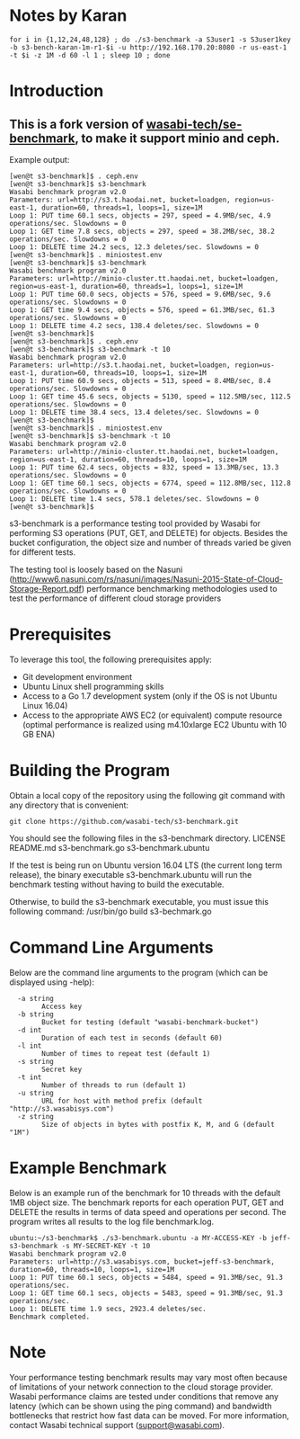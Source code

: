 # Notes by Karan
```
for i in {1,12,24,48,128} ; do ./s3-benchmark -a S3user1 -s S3user1key -b s3-bench-karan-1m-r1-$i -u http://192.168.170.20:8080 -r us-east-1 -t $i -z 1M -d 60 -l 1 ; sleep 10 ; done
```
# Introduction

## This is a fork version of [wasabi-tech/se-benchmark](https://github.com/wasabi-tech/s3-benchmark), to make it support minio and ceph.

Example output:

```
[wen@t s3-benchmark]$ . ceph.env 
[wen@t s3-benchmark]$ s3-benchmark 
Wasabi benchmark program v2.0
Parameters: url=http://s3.t.haodai.net, bucket=loadgen, region=us-east-1, duration=60, threads=1, loops=1, size=1M
Loop 1: PUT time 60.1 secs, objects = 297, speed = 4.9MB/sec, 4.9 operations/sec. Slowdowns = 0
Loop 1: GET time 7.8 secs, objects = 297, speed = 38.2MB/sec, 38.2 operations/sec. Slowdowns = 0
Loop 1: DELETE time 24.2 secs, 12.3 deletes/sec. Slowdowns = 0
[wen@t s3-benchmark]$ . miniostest.env 
[wen@t s3-benchmark]$ s3-benchmark 
Wasabi benchmark program v2.0
Parameters: url=http://minio-cluster.tt.haodai.net, bucket=loadgen, region=us-east-1, duration=60, threads=1, loops=1, size=1M
Loop 1: PUT time 60.0 secs, objects = 576, speed = 9.6MB/sec, 9.6 operations/sec. Slowdowns = 0
Loop 1: GET time 9.4 secs, objects = 576, speed = 61.3MB/sec, 61.3 operations/sec. Slowdowns = 0
Loop 1: DELETE time 4.2 secs, 138.4 deletes/sec. Slowdowns = 0
[wen@t s3-benchmark]$ 
[wen@t s3-benchmark]$ . ceph.env 
[wen@t s3-benchmark]$ s3-benchmark -t 10
Wasabi benchmark program v2.0
Parameters: url=http://s3.t.haodai.net, bucket=loadgen, region=us-east-1, duration=60, threads=10, loops=1, size=1M
Loop 1: PUT time 60.9 secs, objects = 513, speed = 8.4MB/sec, 8.4 operations/sec. Slowdowns = 0
Loop 1: GET time 45.6 secs, objects = 5130, speed = 112.5MB/sec, 112.5 operations/sec. Slowdowns = 0
Loop 1: DELETE time 38.4 secs, 13.4 deletes/sec. Slowdowns = 0
[wen@t s3-benchmark]$ 
[wen@t s3-benchmark]$ . miniostest.env 
[wen@t s3-benchmark]$ s3-benchmark -t 10
Wasabi benchmark program v2.0
Parameters: url=http://minio-cluster.tt.haodai.net, bucket=loadgen, region=us-east-1, duration=60, threads=10, loops=1, size=1M
Loop 1: PUT time 62.4 secs, objects = 832, speed = 13.3MB/sec, 13.3 operations/sec. Slowdowns = 0
Loop 1: GET time 60.1 secs, objects = 6774, speed = 112.8MB/sec, 112.8 operations/sec. Slowdowns = 0
Loop 1: DELETE time 1.4 secs, 578.1 deletes/sec. Slowdowns = 0
[wen@t s3-benchmark]$ 
```
s3-benchmark is a performance testing tool provided by Wasabi for performing S3 operations (PUT, GET, and DELETE) for objects. Besides the bucket configuration, the object size and number of threads varied be given for different tests.

The testing tool is loosely based on the Nasuni (http://www6.nasuni.com/rs/nasuni/images/Nasuni-2015-State-of-Cloud-Storage-Report.pdf) performance benchmarking methodologies used to test the performance of different cloud storage providers

# Prerequisites
To leverage this tool, the following prerequisites apply:
*	Git development environment
*	Ubuntu Linux shell programming skills
*	Access to a Go 1.7 development system (only if the OS is not Ubuntu Linux 16.04)
*	Access to the appropriate AWS EC2 (or equivalent) compute resource (optimal performance is realized using m4.10xlarge EC2 Ubuntu with 10 GB ENA)


# Building the Program
Obtain a local copy of the repository using the following git command with any directory that is convenient:

```
git clone https://github.com/wasabi-tech/s3-benchmark.git
```

You should see the following files in the s3-benchmark directory.
LICENSE	README.md		s3-benchmark.go	s3-benchmark.ubuntu

If the test is being run on Ubuntu version 16.04 LTS (the current long term release), the binary
executable s3-benchmark.ubuntu will run the benchmark testing without having to build the executable. 

Otherwise, to build the s3-benchmark executable, you must issue this following command:
/usr/bin/go build s3-bechmark.go
 
# Command Line Arguments
Below are the command line arguments to the program (which can be displayed using -help):

```
  -a string
        Access key
  -b string
        Bucket for testing (default "wasabi-benchmark-bucket")
  -d int
        Duration of each test in seconds (default 60)
  -l int
        Number of times to repeat test (default 1)
  -s string
        Secret key
  -t int
        Number of threads to run (default 1)
  -u string
        URL for host with method prefix (default "http://s3.wasabisys.com")
  -z string
        Size of objects in bytes with postfix K, M, and G (default "1M")
```        

# Example Benchmark
Below is an example run of the benchmark for 10 threads with the default 1MB object size.  The benchmark reports
for each operation PUT, GET and DELETE the results in terms of data speed and operations per second.  The program
writes all results to the log file benchmark.log.

```
ubuntu:~/s3-benchmark$ ./s3-benchmark.ubuntu -a MY-ACCESS-KEY -b jeff-s3-benchmark -s MY-SECRET-KEY -t 10 
Wasabi benchmark program v2.0
Parameters: url=http://s3.wasabisys.com, bucket=jeff-s3-benchmark, duration=60, threads=10, loops=1, size=1M
Loop 1: PUT time 60.1 secs, objects = 5484, speed = 91.3MB/sec, 91.3 operations/sec.
Loop 1: GET time 60.1 secs, objects = 5483, speed = 91.3MB/sec, 91.3 operations/sec.
Loop 1: DELETE time 1.9 secs, 2923.4 deletes/sec.
Benchmark completed.
```

# Note
Your performance testing benchmark results may vary most often because of limitations of your network connection to the cloud storage provider.  Wasabi performance claims are tested under conditions that remove any latency (which can be shown using the ping command) and bandwidth bottlenecks that restrict how fast data can be moved.  For more information,
contact Wasabi technical support (support@wasabi.com).
